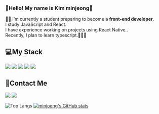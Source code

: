 ### 👋Hello! My name is Kim minjeong👋 
👩‍🏫 I’m currently a student preparing to become a **front-end developer**.<br/>
I study JavaScript and React.<br/>
I have experience working on projects using React Native..<br/>
Recently, I plan to learn typescript.💪💪💪
<br/>

<h2>💻My Stack</h2>
<div>
  <img src="https://img.shields.io/badge/javascript-F7DF1E?style=flat-square&logo=Javascript&logoColor=white"/>
  <img src="https://img.shields.io/badge/react-61DAFB?style=flat-square&logo=React&logoColor=white"/>
  <img src="https://img.shields.io/badge/HTML-E34F26?style=flat-square&logo=HTML5&logoColor=white"/>
  <img src="https://img.shields.io/badge/CSS-1572B6?style=flat-square&logo=CSS3&logoColor=white"/>
  <img src="https://img.shields.io/badge/styled-components-DB7093?style=flat-square&logo=styled-components&logoColor=red"/>
</div>


<h2>📲Contact Me</h2>
<a href=""><img src="https://img.shields.io/badge/Github-181717?style=flat-square&logo=Github&logoColor=white"/></a>
<a href=""><img src="https://img.shields.io/badge/Tistory-000000?style=flat-square&logo=Tistory&logoColor=white"/></a>

<!--
**minjeong9919/minjeong9919** is a ✨ _special_ ✨ repository because its `README.md` (this file) appears on your GitHub profile.

Here are some ideas to get you started:

- 🔭 I’m currently working on ... 
- 🌱 I’m currently learning ...
- 👯 I’m looking to collaborate on ...
- 🤔 I’m looking for help with ...
- 💬 Ask me about ...
- 📫 How to reach me: ...
- 😄 Pronouns: ...
- ⚡ Fun fact: ...
-->

![Top Langs](https://github-readme-stats.vercel.app/api/top-langs/?username=jaeho13&layout=compact)
[![minjoeng's GitHub stats](https://github-readme-stats.vercel.app/api?username=minjeong9919&count_private=true&show_icons=true)](https://github.com/minjeong9919/github-readme-stats)<br/>
